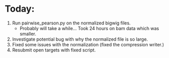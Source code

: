 # Today:
1. Run pairwise_pearson.py on the normalized bigwig files.
    * Probably will take a while... Took 24 hours on bam data which was smaller.
2. Investigate potential bug with why the normalized file is so large.
3. Fixed some issues with the normalization (fixed the compression writer.)
4. Resubmit open targets with fixed script.
